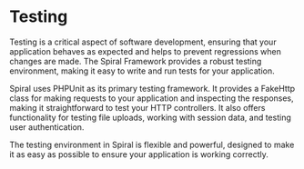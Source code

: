 # Testing

Testing is a critical aspect of software development, ensuring that your application behaves as expected and helps to prevent regressions when changes are made. The Spiral Framework provides a robust testing environment, making it easy to write and run tests for your application.

Spiral uses PHPUnit as its primary testing framework. It provides a FakeHttp class for making requests to your application and inspecting the responses, making it straightforward to test your HTTP controllers. It also offers functionality for testing file uploads, working with session data, and testing user authentication.

The testing environment in Spiral is flexible and powerful, designed to make it as easy as possible to ensure your application is working correctly.